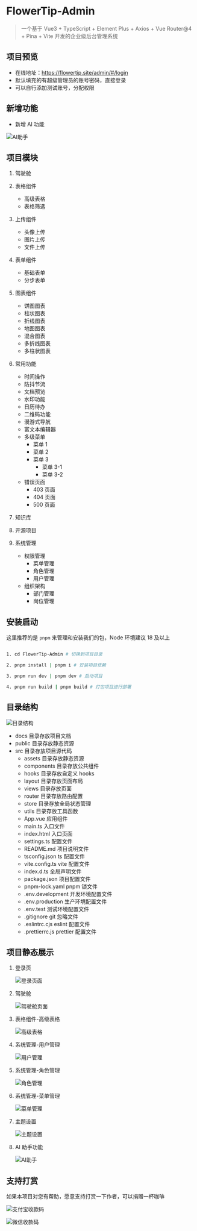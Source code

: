 # FlowerTip-Admin

> 一个基于 Vue3 + TypeScript + Element Plus + Axios + Vue Router@4 + Pina + Vite 开发的企业级后台管理系统

## 项目预览

- 在线地址：https://flowertip.site/admin/#/login
- 默认填充的有超级管理员的账号密码，直接登录
- 可以自行添加测试账号，分配权限

## 新增功能

- 新增 AI 功能

![AI助手](docs/image-ai.png)

## 项目模块

1. 驾驶舱

2. 表格组件

   - 高级表格
   - 表格筛选

3. 上传组件

   - 头像上传
   - 图片上传
   - 文件上传

4. 表单组件

   - 基础表单
   - 分步表单

5. 图表组件

   - 饼图图表
   - 柱状图表
   - 折线图表
   - 地图图表
   - 混合图表
   - 多折线图表
   - 多柱状图表

6. 常用功能

   - 时间操作
   - 防抖节流
   - 文档预览
   - 水印功能
   - 日历待办
   - 二维码功能
   - 漫游式导航
   - 富文本编辑器
   - 多级菜单
     - 菜单 1
     - 菜单 2
     - 菜单 3
       - 菜单 3-1
       - 菜单 3-2
   - 错误页面
     - 403 页面
     - 404 页面
     - 500 页面

7. 知识库

8. 开源项目

9. 系统管理
   - 权限管理
     - 菜单管理
     - 角色管理
     - 用户管理
   - 组织架构
     - 部门管理
     - 岗位管理

## 安装启动

这里推荐的是 `pnpm` 来管理和安装我们的包，Node 环境建议 18 及以上

```bash

1. cd FlowerTip-Admin # 切换到项目目录

2. pnpm install | pnpm i # 安装项目依赖

3. pnpm run dev | pnpm dev # 启动项目

4. pnpm run build | pnpm build # 打包项目进行部署

```

## 目录结构

![目录结构](docs/image-dir.png)

- docs 目录存放项目文档
- public 目录存放静态资源
- src 目录存放项目源代码
  - assets 目录存放静态资源
  - components 目录存放公共组件
  - hooks 目录存放自定义 hooks
  - layout 目录存放页面布局
  - views 目录存放页面
  - router 目录存放路由配置
  - store 目录存放全局状态管理
  - utils 目录存放工具函数
  - App.vue 应用组件
  - main.ts 入口文件
  - index.html 入口页面
  - settings.ts 配置文件
  - README.md 项目说明文件
  - tsconfig.json ts 配置文件
  - vite.config.ts vite 配置文件
  - index.d.ts 全局声明文件
  - package.json 项目配置文件
  - pnpm-lock.yaml pnpm 锁文件
  - .env.development 开发环境配置文件
  - .env.production 生产环境配置文件
  - .env.test 测试环境配置文件
  - .gitignore git 忽略文件
  - .eslintrc.cjs eslint 配置文件
  - .prettierrc.js prettier 配置文件

## 项目静态展示

1. 登录页

   ![登录页面](docs/image.png)

2. 驾驶舱

   ![驾驶舱页面](docs/imageimage.png)

3. 表格组件-高级表格

   ![高级表格](docs/image-table.png)

4. 系统管理-用户管理

   ![用户管理](docs/image-2.png)

5. 系统管理-角色管理

   ![角色管理](docs/image-3.png)

6. 系统管理-菜单管理

   ![菜单管理](docs/image-4.png)

7. 主题设置

   ![主题设置](docs/image-5.png)

8. AI 助手功能

   ![AI助手](docs/image-ai.png)

## 支持打赏

如果本项目对您有帮助，愿意支持打赏一下作者，可以捐赠一杯咖啡

![支付宝收款码](docs/image-9.png)

![微信收款码](docs/image-8.png)
